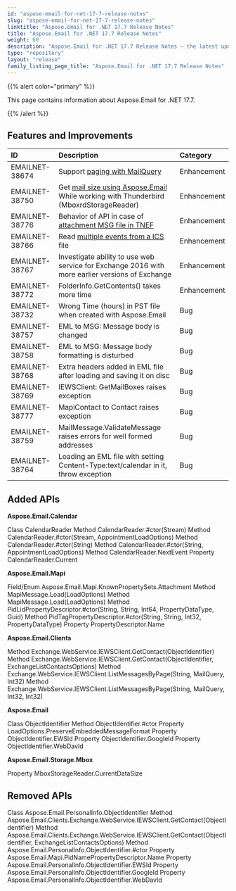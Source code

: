 ```yaml
---
id: "aspose-email-for-net-17-7-release-notes"
slug: "aspose-email-for-net-17-7-release-notes"
linktitle: "Aspose.Email for .NET 17.7 Release Notes"
title: "Aspose.Email for .NET 17.7 Release Notes"
weight: 60
description: "Aspose.Email for .NET 17.7 Release Notes – the latest updates and fixes."
type: "repository"
layout: "release"
family_listing_page_title: "Aspose.Email for .NET 17.7 Release Notes"
---
```


{{% alert color="primary" %}} 

This page contains information about Aspose.Email for .NET 17.7.

{{% /alert %}} 
## **Features and Improvements**

|**ID**|**Description**|**Category**|
| :- | :- | :- |
|EMAILNET-38674|Support [paging with MailQuery](https://docs.aspose.com/email/net/filter-messages-from-exchange-mailbox/#filtermessagesfromexchangemailbox-filteringmessageswithpagingsupport)|Enhancement|
|EMAILNET-38750|Get [mail size using Aspose.Email](https://docs.aspose.com/email/net/programming-with-thunderbird/#programmingwiththunderbird-getcurrentmessagesize) While working with Thunderbird (MboxrdStorageReader)|Enhancement|
|EMAILNET-38776|Behavior of API in case of [attachment MSG file in TNEF](https://docs.aspose.com/email/net/loading-and-saving-message/#loadingandsavingmessage-preservingembeddedmessageformatduringloading)|Enhancement|
|EMAILNET-38766|Read [multiple events from a ICS](https://docs.aspose.com/email/net/load-and-save-appointment-in-ics-format/#loadandsaveappointmentinicsformat-readmultipleeventsfromicsfile) file|Enhancement|
|EMAILNET-38767|Investigate ability to use web service for Exchange 2016 with more earlier versions of Exchange|Enhancement|
|EMAILNET-38772|FolderInfo.GetContents() takes more time|Enhancement|
|EMAILNET-38732|Wrong Time (hours) in PST file when created with Aspose.Email|Bug|
|EMAILNET-38757|EML to MSG: Message body is changed|Bug|
|EMAILNET-38758|EML to MSG: Message body formatting is disturbed|Bug|
|EMAILNET-38768|Extra headers added in EML file after loading and saving it on disc|Bug|
|EMAILNET-38769|IEWSClient: GetMailBoxes raises exception|Bug|
|EMAILNET-38777|MapiContact to Contact raises exception|Bug|
|EMAILNET-38759|MailMessage.ValidateMessage raises errors for well formed addresses|Bug|
|EMAILNET-38764|Loading an EML file with setting Content-Type:text/calendar in it, throw exception|Bug|

## **Added APIs**
**Aspose.Email.Calendar**

Class CalendarReader
Method CalendarReader.#ctor(Stream)
Method CalendarReader.#ctor(Stream, AppointmentLoadOptions)
Method CalendarReader.#ctor(String)
Method CalendarReader.#ctor(String, AppointmentLoadOptions)
Method CalendarReader.NextEvent
Property CalendarReader.Current

**Aspose.Email.Mapi**

Field/Enum Aspose.Email.Mapi.KnownPropertySets.Attachment
Method MapiMessage.Load(LoadOptions)
Method MapiMessage.Load(LoadOptions)
Method PidLidPropertyDescriptor.#ctor(String, String, Int64, PropertyDataType, Guid)
Method PidTagPropertyDescriptor.#ctor(String, String, Int32, PropertyDataType)
Property PropertyDescriptor.Name

**Aspose.Email.Clients**

Method Exchange.WebService.IEWSClient.GetContact(ObjectIdentifier)
Method Exchange.WebService.IEWSClient.GetContact(ObjectIdentifier, ExchangeListContactsOptions)
Method Exchange.WebService.IEWSClient.ListMessagesByPage(String, MailQuery, Int32)
Method Exchange.WebService.IEWSClient.ListMessagesByPage(String, MailQuery, Int32, Int32)

**Aspose.Email**

Class ObjectIdentifier
Method ObjectIdentifier.#ctor
Property LoadOptions.PreserveEmbeddedMessageFormat
Property ObjectIdentifier.EWSId
Property ObjectIdentifier.GoogleId
Property ObjectIdentifier.WebDavId

**Aspose.Email.Storage.Mbox**

Property MboxStorageReader.CurrentDataSize
## **Removed APIs**
Class Aspose.Email.PersonalInfo.ObjectIdentifier
Method Aspose.Email.Clients.Exchange.WebService.IEWSClient.GetContact(ObjectIdentifier)
Method Aspose.Email.Clients.Exchange.WebService.IEWSClient.GetContact(ObjectIdentifier, ExchangeListContactsOptions)
Method Aspose.Email.PersonalInfo.ObjectIdentifier.#ctor
Property Aspose.Email.Mapi.PidNamePropertyDescriptor.Name
Property Aspose.Email.PersonalInfo.ObjectIdentifier.EWSId
Property Aspose.Email.PersonalInfo.ObjectIdentifier.GoogleId
Property Aspose.Email.PersonalInfo.ObjectIdentifier.WebDavId
